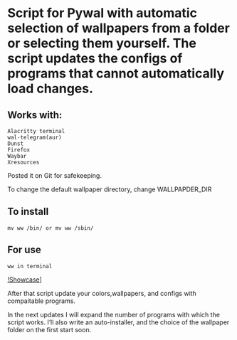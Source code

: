 # Script for Pywal with automatic selection of wallpapers from a folder or selecting them yourself. The script updates the configs of programs that cannot automatically load changes. 
## Works with:
```
Alacritty terminal
wal-telegram(aur)
Dunst
Firefox
Waybar
Xresources
```
Posted it on Git for safekeeping.

To change the default wallpaper directory, change WALLPAPDER_DIR 

## To install 
```
mv ww /bin/ or mv ww /sbin/
```
## For use
```
ww in terminal
```
[!Showcase](https://www.youtube.com/watch?v=aHvs3dk8ca8)]


After that script update your colors,wallpapers, and configs with compaitable programs.

In the next updates I will expand the number of programs with which the script works. I’ll also write an auto-installer, and the choice of the wallpaper folder on the first start soon.
